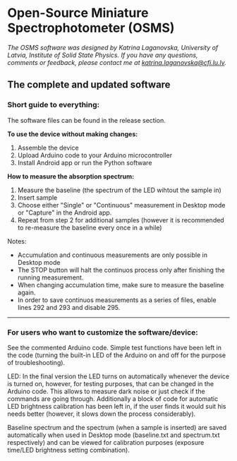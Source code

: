# Open-Source Miniature Spectrophotometer (OSMS)
*The OSMS software was designed by Katrina Laganovska, University of Latvia, Institute of Solid State Physics. 
If you have any questions, comments or feedback, please contact me at katrina.laganovska@cfi.lu.lv.*
## The complete and updated software 

### Short guide to everything:

The software files can be found in the release section. 

**To use the device without making changes:**
1. Assemble the device
2. Upload Arduino code to your Arduino microcontroller
3. Install Android app or run the Python software

**How to measure the absorption spectrum:**
1. Measure the baseline (the spectrum of the LED wihtout the sample in)
2. Insert sample
3. Choose either "Single" or "Continuous" measurement in Desktop mode or "Capture" in the Android app. 
4. Repeat from step 2 for additional samples (however it is recommended to re-measure the baseline every once in a while)

Notes: 
* Accumulation and continuous measurements are only possible in Desktop mode
* The STOP button will halt the continuos process only after finishing the running measurement. 
* When changing accumulation time, make sure to measure the baseline again. 
* In order to save continuos measurements as a series of files, enable lines 292 and 293 and disable 295. 
______________________________________________________________________________________________

### For users who want to customize the software/device:

See the commented Arduino code. Simple test functions have been left in the code (turning the built-in LED of the Arduino on and off for the purpose of troubleshooting). 

LED:
In the final version the LED turns on automatically whenever the device is turned on, however, for testing purposes, that can be changed in the Arduino code. This allows to measure dark noise or just check if the commands are going through. Additionally a block of code for automatic LED brightness calibration has been left in, if the user finds it would suit his needs better (however, it slows down the process considerably). 

Baseline spectrum and the spectrum (when a sample is inserted) are saved automatically when used in Desktop mode (baseline.txt and spectrum.txt respectively) and can be viewed for calibration purposes (exposure time/LED brightness setting combination).  



